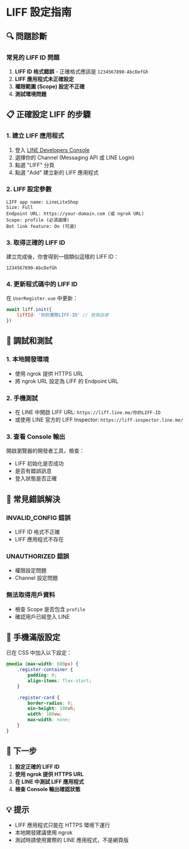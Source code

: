# LIFF 設定指南

## 🔍 問題診斷

### 常見的 LIFF ID 問題
1. **LIFF ID 格式錯誤** - 正確格式應該是 `1234567890-AbcDefGh`
2. **LIFF 應用程式未正確設定**
3. **權限範圍 (Scope) 設定不正確**
4. **測試環境問題**

## 📋 正確設定 LIFF 的步驟

### 1. 建立 LIFF 應用程式
1. 登入 [LINE Developers Console](https://developers.line.biz/console/)
2. 選擇你的 Channel (Messaging API 或 LINE Login)
3. 點選 "LIFF" 分頁
4. 點選 "Add" 建立新的 LIFF 應用程式

### 2. LIFF 設定參數
```
LIFF app name: LineLiteShop
Size: Full
Endpoint URL: https://your-domain.com (或 ngrok URL)
Scope: profile (必須選擇)
Bot link feature: On (可選)
```

### 3. 取得正確的 LIFF ID
建立完成後，你會得到一個類似這樣的 LIFF ID：
```
1234567890-AbcDefGh
```

### 4. 更新程式碼中的 LIFF ID
在 `UserRegister.vue` 中更新：
```javascript
await liff.init({
    liffId: '你的實際LIFF-ID' // 替換這裡
})
```

## 🔧 調試和測試

### 1. 本地開發環境
- 使用 ngrok 提供 HTTPS URL
- 將 ngrok URL 設定為 LIFF 的 Endpoint URL

### 2. 手機測試
- 在 LINE 中開啟 LIFF URL: `https://liff.line.me/你的LIFF-ID`
- 或使用 LINE 官方的 LIFF Inspector: `https://liff-inspector.line.me/`

### 3. 查看 Console 輸出
開啟瀏覽器的開發者工具，檢查：
- LIFF 初始化是否成功
- 是否有錯誤訊息
- 登入狀態是否正確

## 🚨 常見錯誤解決

### INVALID_CONFIG 錯誤
- LIFF ID 格式不正確
- LIFF 應用程式不存在

### UNAUTHORIZED 錯誤
- 權限設定問題
- Channel 設定問題

### 無法取得用戶資料
- 檢查 Scope 是否包含 `profile`
- 確認用戶已經登入 LINE

## 📱 手機滿版設定

已在 CSS 中加入以下設定：
```css
@media (max-width: 600px) {
    .register-container {
        padding: 0;
        align-items: flex-start;
    }
    
    .register-card {
        border-radius: 0;
        min-height: 100vh;
        width: 100vw;
        max-width: none;
    }
}
```

## 🎯 下一步

1. **設定正確的 LIFF ID**
2. **使用 ngrok 提供 HTTPS URL**
3. **在 LINE 中測試 LIFF 應用程式**
4. **檢查 Console 輸出確認狀態**

## 💡 提示

- LIFF 應用程式只能在 HTTPS 環境下運行
- 本地開發建議使用 ngrok
- 測試時請使用實際的 LINE 應用程式，不是網頁版
